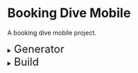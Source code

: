 # Booking Dive Mobile

A booking dive mobile project.

<details>
    <summary><font size="5">Generator</font> </summary>

### Json to model generator

1. Create/copy `.json` files into `lib/json/`
2. Run the following command<br/>

   ```sh
   flutter pub run json_to_model -s lib/json -o lib/app/data/model
   ```

3. Use the generated models in `lib/app/data/model/`<br/>
   [Package Docs](https://pub.dev/packages/json_to_model)

</details>

<details>
    <summary><font size="5">Build</font> </summary>

### Android Build

1. Gradle clean

   ```sh
   cd android && ./gradlew clean && cd ..
   ```

2. Android Build for Testing APK

    - DEV

   ```sh
   flutter build apk --flavor dev -t lib/main_dev.dart
   ```

    - UAT

   ```sh
   flutter build apk --flavor uat -t lib/main_uat.dart
   ```

    - PROD

   ```sh
   flutter build apk --flavor prod -t lib/main_prod.dart
   ```

3. Android FastLane build to Google App Distribution

    - UAT

   ```sh
   fastlane android uat
   ```

    - PROD

   ```sh
   fastlane android prod
   ```

### iOS Build

1. iOS FastLane build to TestFlight

    - UAT

   ```sh
   fastlane ios uat
   ```

    - PROD

   ```sh
   fastlane ios prod
   ```


</details>